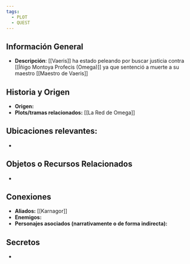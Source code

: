 ```yaml
---
tags:
  - PLOT
  - QUEST
---
```

## Información General 
- **Descripción**: [[Vaeris]] ha estado peleando por buscar justicia contra [[Íñigo Montoya Profecis (Omega)]] ya que sentenció a muerte a su maestro [[Maestro de Vaeris]]

## Historia y Origen 
- **Origen:** 
- **Plots/tramas relacionados:** [[La Red de Omega]]

## Ubicaciones relevantes:
- 

## Objetos o Recursos Relacionados 
- 

## Conexiones 
- **Aliados:** [[Karnagor]]
- **Enemigos:**
- **Personajes asociados (narrativamente o de forma indirecta):** 

## Secretos
- 
